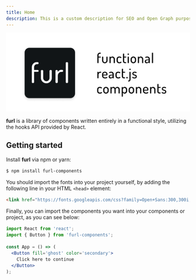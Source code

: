 ```yaml
---
title: Home
description: This is a custom description for SEO and Open Graph purposes, rather than the default generated excerpt. Simply add a description field to the frontmatter.
---
```


![furl](../assets/splash.png)

**furl** is a library of components written entirely in a functional style, utilizing the hooks API provided by React.

## Getting started

Install **furl** via npm or yarn:

```bash
$ npm install furl-components
```

You should import the fonts into your project yourself, by adding the following line in your HTML `<head>` element:

```html
<link href="https://fonts.googleapis.com/css?family=Open+Sans:300,300i,400,400i,600,600i|Roboto+Mono:300,300i,400,400i,500,500i|Roboto:300,300i,400,400i,500,500i&display=swap" rel="stylesheet" />
```

Finally, you can import the components you want into your components or project, as you can see below:

```jsx
import React from 'react';
import { Button } from 'furl-components';

const App = () => (
  <Button fill='ghost' color='secondary'>
    Click here to continue
  </Button>
);
```